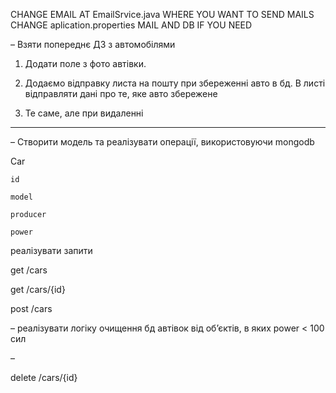 CHANGE EMAIL AT EmailSrvice.java WHERE YOU WANT TO SEND MAILS
CHANGE aplication.properties MAIL AND DB IF YOU NEED

– Взяти попереднє ДЗ з автомобілями

1. Додати поле з фото автівки.

2. Додаємо відправку листа на пошту при збереженні авто в бд. В листі відправляти дані про те, яке авто збережене

3. Те саме, але при видаленні

 ---

– Створити модель та реалізувати операції, використовуючи mongodb

Car

    id

    model

    producer

    power

 

реалізувати запити

get /cars

get /cars/{id}

post /cars

– реалізувати логіку очищення бд автівок від об’єктів, в яких power < 100 сил

 

 

– 

delete /cars/{id}
